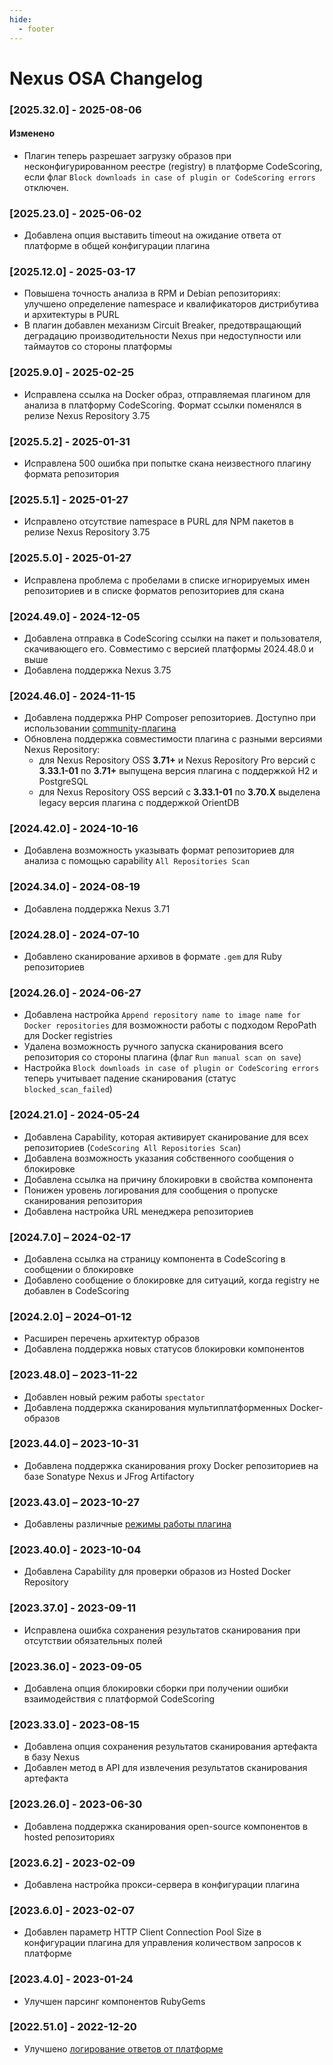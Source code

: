 ```yaml
---
hide:
  - footer
---
```


# Nexus OSA Changelog

### [2025.32.0] - 2025-08-06

#### Изменено

- Плагин теперь разрешает загрузку образов при несконфигурированном реестре (registry) в платформе CodeScoring, если флаг `Block downloads in case of plugin or CodeScoring errors` отключен.

### [2025.23.0] - 2025-06-02

- Добавлена опция выставить timeout на ожидание ответа от платформе в общей конфигурации плагина

### [2025.12.0] - 2025-03-17

- Повышена точность анализа в RPM и Debian репозиториях: улучшено определение namespace и квалификаторов дистрибутива и архитектуры в PURL
- В плагин добавлен механизм Circuit Breaker, предотвращающий деградацию производительности Nexus при недоступности или таймаутов со стороны платформы

### [2025.9.0] - 2025-02-25

- Исправлена ссылка на Docker образ, отправляемая плагином для анализа в платформу CodeScoring. Формат ссылки поменялся в релизе Nexus Repository 3.75

### [2025.5.2] - 2025-01-31

- Исправлена 500 ошибка при попытке скана неизвестного плагину формата репозитория

### [2025.5.1] - 2025-01-27

- Исправлено отсутствие namespace в PURL для NPM пакетов в релизе Nexus Repository 3.75

### [2025.5.0] - 2025-01-27

- Исправлена проблема с пробелами в списке игнорируемых имен репозиториев и в списке форматов репозиториев для скана

### [2024.49.0] - 2024-12-05

- Добавлена отправка в CodeScoring ссылки на пакет и пользователя, скачивающего его. Cовместимо с версией платформы 2024.48.0 и выше
- Добавлена поддержка Nexus 3.75

### [2024.46.0] - 2024-11-15

- Добавлена поддержка PHP Composer репозиториев. Доступно при использовании [community-плагина](https://github.com/sonatype-nexus-community/nexus-repository-composer/tree/master)
- Обновлена поддержка совместимости плагина с разными версиями Nexus Repository:
    - для Nexus Repository OSS **3.71+** и Nexus Repository Pro версий с **3.33.1-01** по **3.71+** выпущена версия плагина с поддержкой H2 и PostgreSQL
    - для Nexus Repository OSS версий с **3.33.1-01** по **3.70.Х** выделена legacy версия плагина с поддержкой OrientDB

### [2024.42.0] - 2024-10-16

- Добавлена возможность указывать формат репозиториев для анализа с помощью capability `All Repositories Scan`

### [2024.34.0] - 2024-08-19

- Добавлена поддержка Nexus 3.71

### [2024.28.0] - 2024-07-10

- Добавлено сканирование архивов в формате `.gem` для Ruby репозиториев

### [2024.26.0] - 2024-06-27

- Добавлена настройка `Append repository name to image name for Docker repositories` для возможности работы с подходом RepoPath для Docker registries
- Удалена возможность ручного запуска сканирования всего репозитория со стороны плагина (флаг `Run manual scan on save`)
- Настройка `Block downloads in case of plugin or CodeScoring errors` теперь учитывает падение сканирования (статус `blocked_scan_failed`)

### [2024.21.0] - 2024-05-24

- Добавлена Capability, которая активирует сканирование для всех репозиториев (`CodeScoring All Repositories Scan`)
- Добавлена возможность указания собственного сообщения о блокировке
- Добавлена ссылка на причину блокировки в свойства компонента
- Понижен уровень логирования для сообщения о пропуске сканирования репозитория
- Добавлена настройка URL менеджера репозиториев

### [2024.7.0] – 2024-02-17

- Добавлена ссылка на страницу компонента в CodeScoring в сообщении о блокировке
- Добавлено сообщение о блокировке для ситуаций, когда registry не добавлен в CodeScoring

### [2024.2.0] – 2024–01-12

- Расширен перечень архитектур образов
- Добавлена поддержка новых статусов блокировки компонентов

### [2023.48.0] – 2023-11-22

- Добавлен новый режим работы `spectator`
- Добавлена поддержка сканирования мультиплатформенных Docker-образов

### [2023.44.0] – 2023-10-31

- Добавлена поддержка сканирования proxy Docker репозиториев на базе Sonatype Nexus и JFrog Artifactory

### [2023.43.0] – 2023-10-27

- Добавлены различные [режимы работы плагина](/osa/nexus_osa/#_3)

### [2023.40.0] - 2023-10-04

- Добавлена Capability для проверки образов из Hosted Docker Repository

### [2023.37.0] - 2023-09-11

- Исправлена ошибка сохранения результатов сканирования при отсутствии обязательных полей

### [2023.36.0] - 2023-09-05

- Добавлена опция блокировки сборки при получении ошибки взаимодействия с платформой CodeScoring

### [2023.33.0] - 2023-08-15

- Добавлена опция сохранения результатов сканирования артефакта в базу Nexus
- Добавлен метод в API для извлечения результатов сканирования артефакта

### [2023.26.0] - 2023-06-30

- Добавлена поддержка сканирования open-source компонентов в hosted репозиториях

### [2023.6.2] - 2023-02-09

- Добавлена настройка прокси-сервера в конфигурации плагина

### [2023.6.0] - 2023-02-07

- Добавлен параметр HTTP Client Connection Pool Size в конфигурации плагина для управления количеством запросов к платформе

### [2023.4.0] - 2023-01-24

- Улучшен парсинг компонентов RubyGems

### [2022.51.0] - 2022-12-20

- Улучшено [логирование ответов от платформе](/osa/nexus_osa/#_4)
